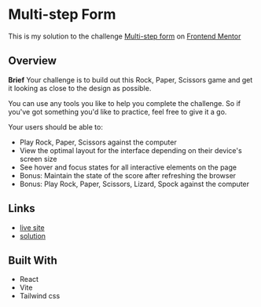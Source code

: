 # Multi-step Form
This is my solution to the challenge [Multi-step form](https://www.frontendmentor.io/challenges/rock-paper-scissors-game-pTgwgvgH) on [Frontend Mentor](https://www.frontendmentor.io/)

## Overview

**Brief**
Your challenge is to build out this Rock, Paper, Scissors game and get it looking as close to the design as possible.

You can use any tools you like to help you complete the challenge. So if you've got something you'd like to practice, feel free to give it a go.

Your users should be able to:

- Play Rock, Paper, Scissors against the computer
- View the optimal layout for the interface depending on their device's screen size
- See hover and focus states for all interactive elements on the page
- Bonus: Maintain the state of the score after refreshing the browser
- Bonus: Play Rock, Paper, Scissors, Lizard, Spock against the computer

## Links
- [live site]()
- [solution]()

## Built With
- React
- Vite
- Tailwind css